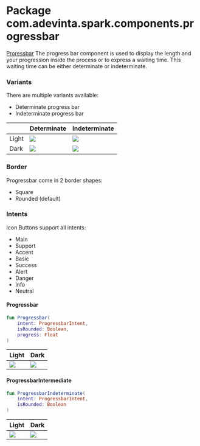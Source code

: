 # Package com.adevinta.spark.components.progressbar

[Proressbar](https://spark.adevinta.com/1186e1705/p/89544a-progress-bar/b/2873c8)
The progress bar component is used to display the length and your progression inside the process or
to express a waiting time.
This waiting time can be either determinate or indeterminate.

### Variants

There are multiple variants available:

- Determinate progress bar
- Indeterminate progress bar

|       | Determinate                                                                                                 | Indeterminate                                                                                               |
|-------|-------------------------------------------------------------------------------------------------------------|-------------------------------------------------------------------------------------------------------------|
| Light | ![](../../images/com.adevinta.spark_PreviewScreenshotTests_preview_tests_progressbar_progressbar_light.png) | ![](../../images/com.adevinta.spark_PreviewScreenshotTests_preview_tests_progressbar_progressbar_light.png) | 
| Dark  | ![](../../images/com.adevinta.spark_PreviewScreenshotTests_preview_tests_progressbar_progressbar_dark.png)  | ![](../../images/com.adevinta.spark_PreviewScreenshotTests_preview_tests_progressbar_progressbar_dark.png)  |

### Border

Progressbar come in 2 border shapes:

- Square
- Rounded (default)

### Intents

Icon Buttons support all intents:

- Main
- Support
- Accent
- Basic
- Success
- Alert
- Danger
- Info
- Neutral

#### Progressbar

```kotlin
fun Progressbar(
    intent: ProgressbarIntent,
    isRounded: Boolean,
    progress: Float
)
```

| Light                                                                                                       | Dark                                                                                                       |
|-------------------------------------------------------------------------------------------------------------|------------------------------------------------------------------------------------------------------------|
| ![](../../images/com.adevinta.spark_PreviewScreenshotTests_preview_tests_progressbar_progressbar_light.png) | ![](../../images/com.adevinta.spark_PreviewScreenshotTests_preview_tests_progressbar_progressbar_dark.png) |

#### ProgressbarIntermediate

```kotlin
fun ProgressbarIndeterminate(
    intent: ProgressbarIntent,
    isRounded: Boolean
)
```

| Light                                                                                                                  | Dark                                                                                            |
|------------------------------------------------------------------------------------------------------------------------|-------------------------------------------------------------------------------------------------|
| ![](../../images/com.adevinta.spark_PreviewScreenshotTests_preview_tests_progressbar_progressbar_light.png) | ![](../../images/com.adevinta.spark_PreviewScreenshotTests_preview_tests_progressbar_progressbar_dark.png) |
